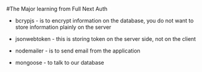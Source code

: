 #The Major learning from Full Next Auth

- bcrypjs - is to encrypt information on the database, you do not want to store information plainly on the server

- jsonwebtoken - this is storing token on the server side, not on the client

- nodemailer - is to send email from the application

- mongoose - to talk to our database
